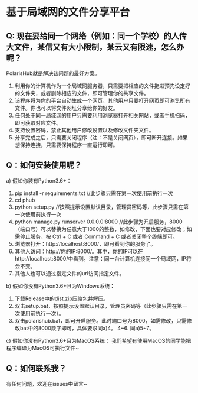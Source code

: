 # 基于局域网的文件分享平台

## Q: 现在要给同一个网络（例如：同一个学校）的人传大文件，某信又有大小限制，某云又有限速，怎么办呢？

PolarisHub就是解决该问题的最好方案。
1. 利用你的计算机作为一个局域网服务器，只需要把相应的文件拖进预先设定好的文件夹，或者删除相应的文件，即可管理你的共享文件。
2. 该程序将为你的平台自动生成一个网页，其他用户只要打开网页即可浏览所有文件。你也可以将文件网址分享给你的好友。
3. 任何处于同一局域网的用户只需要利用浏览器打开相关网站，或者手机扫码，即可获取对应文件。
4. 支持设置密码，禁止其他用户修改设置以及修改文件夹文件。
5. 分享完成之后，只需要关闭程序（注：不是关闭网页），即可断开连接。如果想保持连接，只需要保持程序一直运行即可。

## Q：如何安装使用呢？
a) 假如你装有Python3.6+：
1. pip install -r requirements.txt  //此步骤只需在第一次使用前执行一次
2. cd phub
3. python setup.py //按照提示设置默认目录，管理员密码等，此步骤只需在第一次使用前执行一次
4. python manage.py runserver 0.0.0.0:8000 //此步骤为开启服务，8000（端口号）可以替换为任意大于1000的整数，如修改，下面也要对应修改；如需停止服务，按 Ctrl + C 或者 Command + C 或者关闭整个终端即可。
5. 浏览器打开：http://localhost:8000/，即可看到你的服务了。
6. 其他人访问：http://你的IP:8000/。其中，你的IP可以在http://localhost:8000/中看到。注意：同一台计算机连接同一个局域网，IP将会不变。
7. 其他人也可以通过指定文件的url访问指定文件。

b) 假如你没有Python3.6+且为Windows系统：
1. 下载Release中的dist.zip压缩包并解压。
2. 双击setup.bat，按照提示设置默认目录，管理员密码等（此步骤只需在第一次使用前执行一次）。
3. 双击polarishub.bat，即可开启服务。此时端口号为8000，如需修改，只需修改bat中的8000数字即可，具体要求同a)4。
4~6. 同a)5\~7。

c) 假如你没有Python3.6+且为MacOS系统：
我们希望有使用MacOS的同学能把程序编译为MacOS可执行文件~

## Q：如何联系我？
有任何问题，欢迎在issues中留言~
